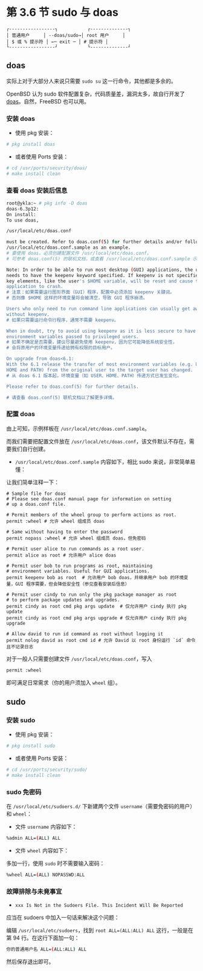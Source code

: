 # 第 3.6 节 sudo 与 doas

```
┌-----------------┐           ┌--------------┐
│ 普通用户     │ --doas/sudo→│ root 用户     │
│ $ 或 % 提示符 │ ←─ exit ─ │ # 提示符 │
└-----------------┘           └--------------┘
```

## doas

实际上对于大部分人来说只需要 `sudo su` 这一行命令，其他都是多余的。

OpenBSD 认为 sudo 软件配置复杂，代码质量差，漏洞太多，故自行开发了 [doas](https://man.openbsd.org/doas)。自然，FreeBSD 也可以用。

### 安装 doas

- 使用 pkg 安装：

```sh
# pkg install doas
```

- 或者使用 Ports 安装：

```sh
# cd /usr/ports/security/doas/
# make install clean
```

### 查看 doas 安装后信息

```sh
root@ykla:~ # pkg info -D doas
doas-6.3p12:
On install:
To use doas,

/usr/local/etc/doas.conf

must be created. Refer to doas.conf(5) for further details and/or follow
/usr/local/etc/doas.conf.sample as an example.
# 要使用 doas，必须创建配置文件 /usr/local/etc/doas.conf。
# 可参考 doas.conf(5) 的联机文档，或查看 /usr/local/etc/doas.conf.sample 示例配置。

Note: In order to be able to run most desktop (GUI) applications, the user
needs to have the keepenv keyword specified. If keepenv is not specified then
key elements, like the user's $HOME variable, will be reset and cause the GUI
application to crash.
# 注意：如果需要运行图形界面（GUI）程序，配置中必须添加 keepenv 关键词。
# 否则像 $HOME 这样的环境变量将会被清空，导致 GUI 程序崩溃。

Users who only need to run command line applications can usually get away
without keepenv.
# 如果只需要运行命令行程序，通常不需要 keepenv。

When in doubt, try to avoid using keepenv as it is less secure to have
environment variables passed to privileged users.
# 如果不确定是否需要，建议尽量避免使用 keepenv，因为它可能降低系统安全性，
# 会将原用户的环境变量传递给拥有权限的目标用户。

On upgrade from doas<6.1:
With the 6.1 release the transfer of most environment variables (e.g. USER,
HOME and PATH) from the original user to the target user has changed.
# 从 doas 6.1 版本起，环境变量（如 USER、HOME、PATH）传递方式已发生变化。

Please refer to doas.conf(5) for further details.

# 请查看 doas.conf(5) 联机文档以了解更多详情。
```

### 配置 doas

由上可知，示例样板在 `/usr/local/etc/doas.conf.sample`。

而我们需要把配置文件放在 `/usr/local/etc/doas.conf`，该文件默认不存在，需要我们自行创建。

- `/usr/local/etc/doas.conf.sample` 内容如下，相比 sudo 来说，非常简单易懂：

让我们简单注释一下：

```
# Sample file for doas
# Please see doas.conf manual page for information on setting
# up a doas.conf file.

# Permit members of the wheel group to perform actions as root.
permit :wheel # 允许 wheel 组成员 doas

# Same without having to enter the password
permit nopass :wheel # 允许 wheel 组成员 doas，但免密码

# Permit user alice to run commands as a root user.
permit alice as root # 允许用户 alice doas

# Permit user bob to run programs as root, maintaining
# environment variables. Useful for GUI applications.
permit keepenv bob as root  # 允许用户 bob doas，并继承用户 bob 的环境变量，GUI 程序需要，但会降低安全性（参见查看安装后信息）

# Permit user cindy to run only the pkg package manager as root
# to perform package updates and upgrades.
permit cindy as root cmd pkg args update  # 仅允许用户 cindy 执行 pkg update
permit cindy as root cmd pkg args upgrade # 仅允许用户 cindy 执行 pkg upgrade

# Allow david to run id command as root without logging it
permit nolog david as root cmd id # 允许 David 以 root 身份运行 `id` 命令且不记录日志

```


对于一般人只需要创建文件 `/usr/local/etc/doas.conf`，写入

```sh
permit :wheel
```

即可满足日常需求（你的用户须加入 `wheel` 组）。

## sudo

### 安装 sudo

- 使用 pkg 安装：

```sh
# pkg install sudo
```

- 或者使用 Ports 安装：


```sh
# cd /usr/ports/security/sudo/ 
# make install clean
```

### sudo 免密码

在 `/usr/local/etc/sudoers.d/` 下新建两个文件 `username`（需要免密码的用户）和 `wheel`：

- 文件 `username` 内容如下：

```sh
%admin ALL=(ALL) ALL
```

- 文件 `wheel` 内容如下：

多加一行，使用 `sudo` 时不需要输入密码：

```sh
%wheel ALL=(ALL) NOPASSWD:ALL
```

### 故障排除与未竟事宜

- `xxx Is Not in the Sudoers File. This Incident Will Be Reported`

应当在 sudoers 中加入一句话来解决这个问题：


编辑 `/usr/local/etc/sudoers`，找到 `root ALL=(ALL:ALL) ALL` 这行，一般是在第 94 行。在这行下面加一句：

```sh
你的普通用户名 ALL=(ALL:ALL) ALL
```

然后保存退出即可。
